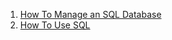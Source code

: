 1. [How To Manage an SQL Database](https://www.digitalocean.com/community/tutorials/how-to-manage-sql-database-cheat-sheet)
2. [How To Use SQL](https://www.digitalocean.com/community/tutorial_series/how-to-use-sql)
